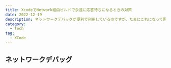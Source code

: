```yaml
---
title: XcodeでNetwork経由ビルドで永遠に応答待ちになるときの対策
date: 2022-12-19
description: ネットワークデバッグが便利で利用しているのですが、たまにこれになって困るため備忘録として残しておきます
category:
  - Tech
tag:
  - XCode
---
```


## ネットワークデバッグ
